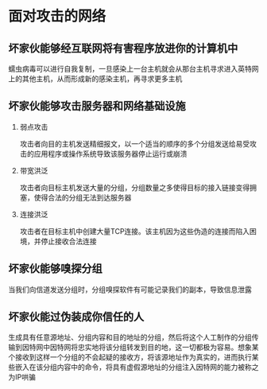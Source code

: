 # 面对攻击的网络

## 坏家伙能够经互联网将有害程序放进你的计算机中

蠕虫病毒可以进行自我复制，一旦感染上一台主机就会从那台主机寻求进入英特网上的其他主机，从而形成新的感染主机，再寻求更多主机

## 坏家伙能够攻击服务器和网络基础设施

1. 弱点攻击

    攻击者向目的主机发送精细报文，以一个适当的顺序的多个分组发送给易受攻击的应用程序或操作系统导致该服务器停止运行或崩溃

2. 带宽洪泛

    攻击者向目标主机发送大量的分组，分组数量之多使得目标的接入链接变得拥塞，使得合法的分组无法到达服务器

3. 连接洪泛

    攻击者在目标主机中创建大量TCP连接。该主机因为这些伪造的连接而陷入困境，并停止接收合法连接

## 坏家伙能够嗅探分组

当我们向信道发送分组时，分组嗅探软件有可能记录我们的副本，导致信息泄露

## 坏家伙能过伪装成你信任的人

生成具有任意源地址、分组内容和目的地址的分组，然后将这个人工制作的分组传输到因特网中因特网将忠实地将该分组转发到目的地，这一切都极为容易。想象某个接收到这样一个分组的不会起疑的接收方，将该源地址作为真实的，进而执行某些嵌入在该分组内容中的命令，将具有虚假源地址的分组注入因特网的能力被称之为IP哄骗
